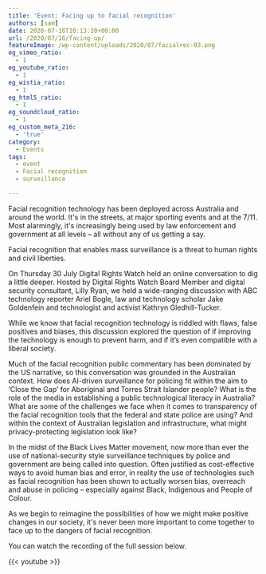 ```yaml
---
title: 'Event: Facing up to facial recognition'
authors: [sam]
date: 2020-07-16T10:13:20+00:00
url: /2020/07/16/facing-up/
featureImage: /wp-content/uploads/2020/07/facialrec-03.png
eg_vimeo_ratio:
  - 1
eg_youtube_ratio:
  - 1
eg_wistia_ratio:
  - 1
eg_html5_ratio:
  - 1
eg_soundcloud_ratio:
  - 1
eg_custom_meta_216:
  - 'true'
category:
  - Events
tags:
  - event
  - Facial recognition
  - surveillance

---
```

Facial recognition technology has been deployed across Australia and around the world. It's in the streets, at major sporting events and at the 7/11. Most alarmingly, it's increasingly being used by law enforcement and government at all levels &#8211; all without any of us getting a say.

Facial recognition that enables mass surveillance is a threat to human rights and civil liberties.

On Thursday 30 July Digital Rights Watch held an online conversation to dig a little deeper. Hosted by Digital Rights Watch Board Member and digital security consultant, Lilly Ryan, we held a wide-ranging discussion with ABC technology reporter Ariel Bogle, law and technology scholar Jake Goldenfein and technologist and activist Kathryn Gledhill-Tucker.

While we know that facial recognition technology is riddled with flaws, false positives and biases, this discussion explored the question of if improving the technology is enough to prevent harm, and if it&#8217;s even compatible with a liberal society.

Much of the facial recognition public commentary has been dominated by the US narrative, so this conversation was grounded in the Australian context. How does AI-driven surveillance for policing fit within the aim to &#8216;Close the Gap&#8217; for Aboriginal and Torres Strait Islander people? What is the role of the media in establishing a public technological literacy in Australia? What are some of the challenges we face when it comes to transparency of the facial recognition tools that the federal and state police are using? And within the context of Australian legislation and infrastructure, what might privacy-protecting legislation look like?

In the midst of the Black Lives Matter movement, now more than ever the use of national-security style surveillance techniques by police and government are being called into question. Often justified as cost-effective ways to avoid human bias and error, in reality the use of technologies such as facial recognition has been shown to actually worsen bias, overreach and abuse in policing &#8211; especially against Black, Indigenous and People of Colour.

As we begin to reimagine the possibilities of how we might make positive changes in our society, it's never been more important to come together to face up to the dangers of facial recognition.

You can watch the recording of the full session below.

{{< youtube >}}

